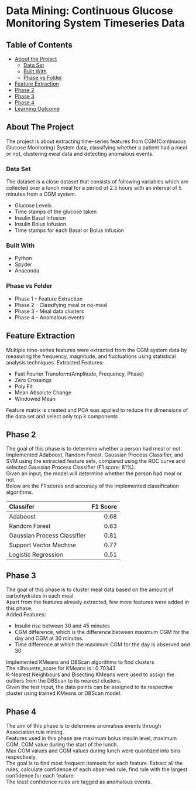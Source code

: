 # Data Mining: Continuous Glucose Monitoring System Timeseries Data
<!-- TABLE OF CONTENTS -->
## Table of Contents

  * [About the Project](#about-the-project)
    * [Data Set](#data-set)
    * [Built With](#built-with)
    * [Phase vs Folder](#phase-folder)
  * [Feature Extraction](#feature-extraction)
  * [Phase 2](#phase2)
  * [Phase 3](#phase3)
  * [Phase 4](#phase4)
  * [Learning Outcome](#learning-outcome)

<!-- ABOUT THE PROJECT -->
## About The Project
The project is about extracting time-series features from CGM(Continuous Glucose Monitoring) System data, classifying whether a patient had a meal or not, clustering meal data  and detecting anomalous events.

### Data Set
The dataset is a close dataset that consists of following variables which are collected over a lunch meal for a period of 2.5 hours with an interval of 5 minutes from a CGM system.</br>
* Glucose Levels
* Time stamps of the glucose taken
* Insulin Basal Infusion
* Insulin Bolus Infusion
* Time stamps for each Basal or Bolus Infusion

### Built With
* Python
* Spyder
* Anaconda
### Phase vs Folder
* Phase 1 - Feature Extraction
* Phase 2 - Classifying meal or no-meal
* Phase 3 - Meal data clusters
* Phase 4 - Anomalous events

## Feature Extraction
Multiple time-series features were extracted from the CGM system data by measuring the frequency, magnitude, and fluctuations using statistical analysis techniques.
Extracted Features:</br>
* Fast Fourier Transform(Amplitude, Frequency, Phase)
* Zero Crossings
* Poly Fit
* Mean Absolute Change
* Windowed Mean</br>

Feature matrix is created and PCA was applied to reduce the dimensions of the data set and select only top k components

## Phase 2
The goal of this phase is to determine whether a person had meal or not. <br/>
Implemented Adaboost, Random Forest, Gaussian Process Classifier, and SVM using the extracted feature sets, compared using the ROC curve and selected Gaussian Process Classifier (F1 score: 81%). <br/>
Given an input, the model will determine whether the person had meal or not. <br/>
Below are the F1 scores and accuracy of the implemented classification algorithms.</br>

| Classifer | F1 Score |
| :---         |            ---: |
| Adaboost   | 0.68    |
| Random Forest    | 0.63      |
| Gaussian Process Classifier    |  0.81    |
| Support Vector Machine    |  0.77     |
| Logistic Regression    |  0.51      |

## Phase 3
The goal of this phase is to cluster meal data based on the amount of carbohydrates in each meal. <br/>
Apart from the features already extracted, few more features were added in this phase.<br/>
Added Features:
* Insulin rise between 30 and 45 minutes
* CGM difference, which is the difference between maximum CGM for the day and CGM at 30 minutes.
* Time difference at which the maximum CGM for the day is observed and 30<br/>

Implemented KMeans and DBScan algorithms to find clusters<br/>
The silhouette_score for KMeans is : 0.70343</br>
K-Nearest Neighbours and Bisecting KMeans were used to assign the outliers from the DBScan to its nearest clusters.</br>
Given the test input, the data points can be assigned to its respective cluster using trained KMeans or DBScan model.

## Phase 4
The aim of this phase is to determine anomalous events through Association rule mining.  
Features used in this phase are maximum bolus insulin level, maximum CGM, CGM value during the start of the lunch.  
Max CGM values and CGM values during lunch were quantized into bins respectively.  
The goal is to find most frequent itemsets for each feature.
Extract all the rules, calculate confidence of each observed rule, find rule with the largest confidence for each feature.  
The least confidence rules are tagged as anomalous events.  
